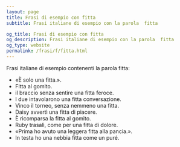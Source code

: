 ```yaml
---
layout: page
title: Frasi di esempio con fitta 
subtitle: Frasi italiane di esempio con la parola  fitta

og_title: Frasi di esempio con fitta 
og_description: Frasi italiane di esempio con la parola  fitta
og_type: website
permalink: /frasi/f/fitta.html
---
```


Frasi italiane di esempio contenenti la parola fitta:


- «È solo una fitta.».
- Fitta al gomito.
- il braccio senza sentire una fitta feroce.
- I due intavolarono una fitta conversazione.
- Vinco il torneo, senza nemmeno una fitta.
- Daisy avvertì una fitta di piacere.
- È ricomparsa la fitta al gomito.
- Ruby trasalì, come per una fitta di dolore.
- «Prima ho avuto una leggera fitta alla pancia.».
- In testa ho una nebbia fitta come un puré.
